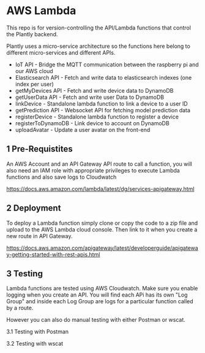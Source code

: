 # AWS Lambda
This repo is for version-controlling the API/Lambda functions that control the Plantly backend.

Plantly uses a micro-service architecture so the functions here belong to different micro-services and different APIs.

- IoT API - Bridge the MQTT communication between the raspberry pi and our AWS cloud
- Elasticsearch API - Fetch and write data to elasticsearch indexes (one index per user)
- getMyDevices API - Fetch and write device data to DynamoDB
- getUserData API - Fetch and write user Data to DynamoDB
- linkDevice - Standalone lambda function to link a device to a user ID
- getPrediction API - Websocket API for fetching model prediction data
- registerDevice - Standalone lambda function to register a device
- registerToDynamoDB - Link device to account on DynamoDB
- uploadAvatar - Update a user avatar on the front-end


## 1 Pre-Requistites

An AWS Account and an API Gateway API route to call a function, you will also need an IAM role with appropriate privileges to execute Lambda functions and also save logs to Cloudwatch

https://docs.aws.amazon.com/lambda/latest/dg/services-apigateway.html

## 2 Deployment

To deploy a Lambda function simply clone or copy the code to a zip file and upload to the AWS Lambda cloud console. Then link to it when you create a new route in API Gateway.

https://docs.aws.amazon.com/apigateway/latest/developerguide/apigateway-getting-started-with-rest-apis.html

## 3 Testing

Lambda functions are tested using AWS Cloudwatch. Make sure you enable logging when you create an API. You will find each APi has its own "Log Group" and inside each Log Group are logs for a particular function called by a route.

However you can also do manual testing with either Postman or wscat.

3.1 Testing with Postman


3.2 Testing with wscat

